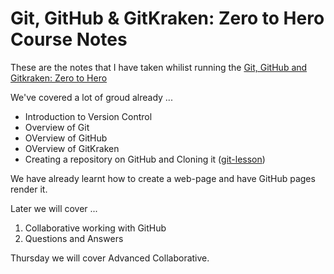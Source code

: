 # Git, GitHub & GitKraken: Zero to Hero Course Notes

These are the notes that I have taken whilist running the [Git, GitHub and Gitkraken: Zero to Hero](https://srse-git-github-zero2hero.netlify.app/)

We've covered a lot of groud already ...

+ Introduction to Version Control
+ Overview of Git 
+ OVerview of GitHub 
+ OVerview of GitKraken 
+ Creating a repository on GitHub and Cloning it ([git-lesson](https://github.com/ns-rse/git-lesson)) 

We have already learnt how to create a web-page and have GitHub pages render it. 

Later we will cover ...

1. Collaborative working with GitHub 
2. Questions and Answers 

Thursday we will cover Advanced Collaborative. 

